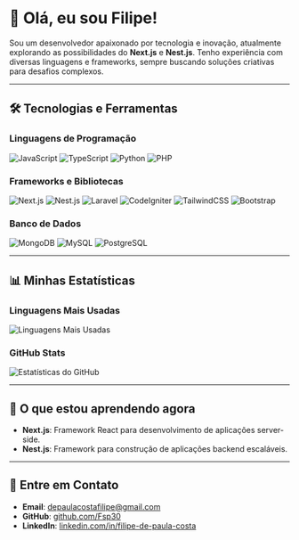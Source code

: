 # 👋 Olá, eu sou Filipe!  

Sou um desenvolvedor apaixonado por tecnologia e inovação, atualmente explorando as possibilidades do **Next.js** e **Nest.js**. Tenho experiência com diversas linguagens e frameworks, sempre buscando soluções criativas para desafios complexos.

---

## 🛠 Tecnologias e Ferramentas

### **Linguagens de Programação**
![JavaScript](https://img.shields.io/badge/-JavaScript-181717?style=flat-square&logo=javascript)
![TypeScript](https://img.shields.io/badge/-TypeScript-181717?style=flat-square&logo=typescript)
![Python](https://img.shields.io/badge/-Python-181717?style=flat-square&logo=python)
![PHP](https://img.shields.io/badge/-PHP-181717?style=flat-square&logo=php)

### **Frameworks e Bibliotecas**
![Next.js](https://img.shields.io/badge/-Next.js-181717?style=flat-square&logo=next.js)
![Nest.js](https://img.shields.io/badge/-Nest.js-181717?style=flat-square&logo=nestjs)
![Laravel](https://img.shields.io/badge/-Laravel-181717?style=flat-square&logo=laravel)
![CodeIgniter](https://img.shields.io/badge/-CodeIgniter-181717?style=flat-square&logo=codeigniter)
![TailwindCSS](https://img.shields.io/badge/-TailwindCSS-181717?style=flat-square&logo=tailwindcss)
![Bootstrap](https://img.shields.io/badge/-Bootstrap-181717?style=flat-square&logo=bootstrap)

### **Banco de Dados**
![MongoDB](https://img.shields.io/badge/-MongoDB-181717?style=flat-square&logo=mongodb)
![MySQL](https://img.shields.io/badge/-MySQL-181717?style=flat-square&logo=mysql)
![PostgreSQL](https://img.shields.io/badge/-PostgreSQL-181717?style=flat-square&logo=postgresql)

---

## 📊 Minhas Estatísticas

### **Linguagens Mais Usadas**
![Linguagens Mais Usadas](https://github-readme-stats.vercel.app/api/top-langs/?username=Fsp30&layout=compact&theme=radical)

### **GitHub Stats**
![Estatísticas do GitHub](https://github-readme-stats.vercel.app/api?username=Fsp30&show_icons=true&theme=radical)

---

## 🌱 O que estou aprendendo agora
- **Next.js**: Framework React para desenvolvimento de aplicações server-side.
- **Nest.js**: Framework para construção de aplicações backend escaláveis.

---

## 💬 Entre em Contato
- **Email**: depaulacostafilipe@gmail.com
- **GitHub**: [github.com/Fsp30](https://github.com/Fsp30)
- **LinkedIn**: [linkedin.com/in/filipe-de-paula-costa](https://www.linkedin.com/in/filipe-de-paula-costa-4a812a2ab)
